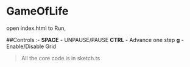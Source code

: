 # GameOfLife
open index.html to Run,

##Controls :-
**SPACE** - UNPAUSE/PAUSE
**CTRL** - Advance one step
**g** - Enable/Disable Grid

>All the core code is in sketch.ts
